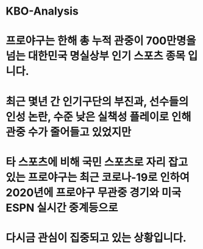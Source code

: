 # KBO-Analysis

# 프로야구는 한해 총 누적 관중이 700만명을 넘는 대한민국 명실상부 인기 스포츠 종목 입니다.
# 최근 몇년 간 인기구단의 부진과, 선수들의 인성 논란, 수준 낮은 실책성 플레이로 인해 관중 수가 줄어들고 있었지만
# 타 스포츠에 비해 국민 스포츠로 자리 잡고 있는 프로야구는 최근 코로나-19로 인하여 2020년에 프로야구 무관중 경기와 미국 ESPN 실시간 중계등으로
# 다시금 관심이 집중되고 있는 상황입니다.